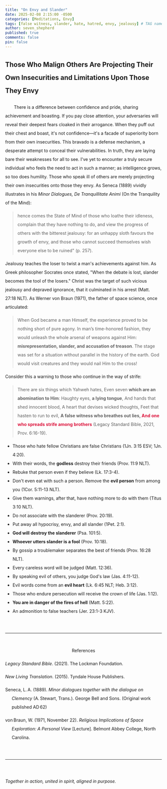 ```yaml
---
title: "On Envy and Slander"
date: 2025-02-08 2:15:00 -0500
categories: [Meditations, Envy]
tags: [false witness, slander, hate, hatred, envy, jealousy] # TAG names should always be lowercase
author: seven_shepherd
published: true
comments: false
pin: false
---
```


<style>
/* in your main CSS (e.g. assets/css/style.css) */
.references {
  padding: 0;
  margin: 0;
}

.references li {
  list-style: none;
  margin-bottom: 1em;           /* space between entries */
  padding-left: 1.5em;          /* amount of hanging indent */
  text-indent: -1.5em;          /* pulls first line back */
  line-height: 2;               /* nicer readability */
}

p.titles {
  text-align:center;
  margin-top: 0;
  margin-bottom: 0;
  font-weight:bold;
}

body {
  line-height: 2;
}

a.alterlink {
  color:Silver;
}
</style>

## Those Who Malign Others Are Projecting Their Own Insecurities and Limitations Upon Those They Envy

<p style="text-indent:2em;">
There is a difference between confidence and pride, sharing achievement and boasting. If you pay close attention, your adversaries will reveal their deepest fears cloaked in their arrogance. When they puff out their chest and boast, it's not confidence&mdash;it's a facade of superiority born from their own insecurities. This bravado is a defense mechanism, a desperate attempt to conceal their vulnerabilities. In truth, they are laying bare their weaknesses for all to see. I've yet to encounter a truly secure individual who feels the need to act in such a manner; as intelligence grows, so too does humility. Those who speak ill of others are merely projecting their own insecurities onto those they envy. As Seneca (1889) vividly illustrates in his <em>Minor Dialogues, De Tranquillitate Animi</em> (On the Tranquility of the Mind):</p>

> hence comes the State of Mind of those who loathe their idleness, complain that they have nothing to do, and view the progress of others with the bitterest jealousy: for an unhappy sloth favours the growth of envy, and those who cannot succeed themselves wish everyone else to be ruined" (p. 257).

Jealousy teaches the loser to twist a man's achievements against him. As Greek philosopher Socrates once stated, "When the debate is lost, slander becomes the tool of the losers." Christ was the target of such vicious jealousy and depraved ignorance, that it culminated in his arrest (Matt. 27:18 NLT). As Werner von Braun (1971), the father of space science, once articulated:

<!-- > He knew very well that the religious leaders had arrested Jesus out of envy (New Living Translation, 2015, Matt. 27:18). -->

> When God became a man Himself, the experience proved to be nothing short of pure agony. In man’s time-honored fashion, they would unleash the whole arsenal of weapons against Him: **misrepresentation, slander, and accusation of treason**. The stage was set for a situation without parallel in the history of the earth. God would visit creatures and they would nail Him to the cross!

Consider this a warning to those who continue in the way of strife:

> There are six things which Yahweh hates, Even seven **which are an abomination to Him**: Haughty eyes, **a lying tongue**, And hands that shed innocent blood, A heart that devises wicked thoughts, Feet that hasten to run to evil, **A false witness who breathes out lies, <span style="color:Crimson;">And one who spreads strife among brothers</span>** (Legacy Standard Bible, 2021, Prov. 6:16-19).

- Those who hate fellow Christians are false Christians (1Jn. 3:15 ESV; 1Jn. 4:20).
- With their words, the **godless** destroy their friends (Prov. 11:9 NLT).
- Rebuke that person even if they believe (Lk. 17:3-4).
- Don't even eat with such a person. Remove the **evil person** from among you (1Cor. 5:11-13 NLT).
- Give them warnings, after that, have nothing more to do with them (Titus 3:10 NLT).
- Do not associate with the slanderer (Prov. 20:19).
- Put away all hypocrisy, envy, and all slander (1Pet. 2:1).
- **God will destroy the slanderer** (Psa. 101:5).
- **Whoever utters slander is a fool** (Prov. 10:18).
- By gossip a troublemaker separates the best of friends (Prov. 16:28 NLT).
- Every careless word will be judged (Matt. 12:36).
- By speaking evil of others, you judge God's law (Jas. 4:11-12).
- Evil words come from an **evil heart** (Lk. 6:45 NLT; Heb. 3:12).
- Those who endure persecution will receive the crown of life (Jas. 1:12).
- **You are in danger of the fires of hell** (Matt. 5:22).
- An admonition to false teachers (Jer. 23:1-3 KJV).

<!-- > &mdash; Lucius Annaeus Seneca the Younger in De Tranquillitate Animi ([On the Tranquility of the Mind](https://youtu.be/vl5WDfwY4PY?t=1032)) in his ninth book of the dialogues -->

<!-- If people are causing divisions among you, consider these verses (Tit 3:10 NLT; 2Ti 3:1-5 ESV; 2Th 2:3).

- Speaking negatively about or belittling others (Pr 11:12 NLT; Mt 5:22 ESV; Lk 6:45 NLT).
- Gossiping about others (Pr 16:28 NLT).
- Slandering other people in the congregation (Pr 11:9 NLT; James 4:11-12; Pr 10:18 ESV; 20:19; 1Pe 2:1; Ps 101:5 ESV).
- Bearing false witness & lying (Pr 6:16-19).
- Hatred is equivalent to murder (1Jn 3:15; 1Jn 2:9 NLT; 1Jn 4:20 NLT).
- Premarital sex, or illicit [drug use](https://www.gotquestions.org/pharmakeia-in-the-Bible.html) (Re 21:8; 22:15; Gal 5:19-21)
- Speaking profanities and reviling (James 1:26)
- Demonstrating other works of the flesh. -->

<br>

---

<br>

<div style="text-align:center;">References</div>

<span></span>

<ul class="references">
<li><em>Legacy Standard Bible</em>. (2021). The Lockman Foundation.</li>
<li><em>New Living Translation</em>. (2015). Tyndale House Publishers.</li>
<li>Seneca, L. A. (1889). <em>Minor dialogues together with the dialogue on Clemency</em> (A. Stewart, Trans.). George Bell and Sons. (Original work published AD 62)</li>
<li>von Braun, W. (1971, November 22). <em>Religious Implications of Space Exploration: A Personal View</em> [Lecture]. Belmont Abbey College, North Carolina.</li>
</ul>

<br>

---

<br>

*Together in action, united in spirit, aligned in purpose.*

<!-- *But they delight in the law of the Lord, meditating on it day and night.* -->

<!-- > Finally, brethren, whatever things are true, whatever things are noble, whatever things are just, whatever things are pure, whatever things are lovely, whatever things are of good report, if there is any virtue and if there is anything praiseworthy—meditate on these things &mdash; Philippians 4:8. -->

<script>
    var refTagger = {
        settings: {
            bibleVersion: 'NLT',
            tooltipStyle: 'dark'
        }
    };

    (function(d, t) {
        var n=d.querySelector('[nonce]');
        refTagger.settings.nonce = n && (n.nonce||n.getAttribute('nonce'));
        var g = d.createElement(t), s = d.getElementsByTagName(t)[0];
        g.src = 'https://api.reftagger.com/v2/RefTagger.js';
        g.nonce = refTagger.settings.nonce;
        s.parentNode.insertBefore(g, s);
    }(document, 'script'));
</script>
